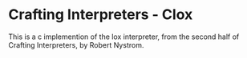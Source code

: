 # Crafting Interpreters - Clox

This is a c implemention of the lox interpreter, from the second half of Crafting Interpreters, by Robert Nystrom.
